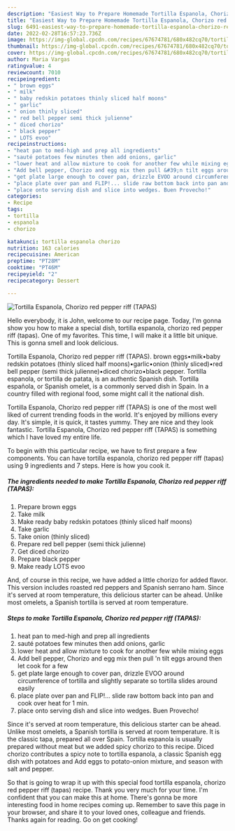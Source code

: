 ```yaml
---
description: "Easiest Way to Prepare Homemade Tortilla Espanola, Chorizo red pepper riff (TAPAS)"
title: "Easiest Way to Prepare Homemade Tortilla Espanola, Chorizo red pepper riff (TAPAS)"
slug: 6491-easiest-way-to-prepare-homemade-tortilla-espanola-chorizo-red-pepper-riff-tapas
date: 2022-02-28T16:57:23.736Z
image: https://img-global.cpcdn.com/recipes/67674781/680x482cq70/tortilla-espanola-chorizo-red-pepper-riff-tapas-recipe-main-photo.jpg
thumbnail: https://img-global.cpcdn.com/recipes/67674781/680x482cq70/tortilla-espanola-chorizo-red-pepper-riff-tapas-recipe-main-photo.jpg
cover: https://img-global.cpcdn.com/recipes/67674781/680x482cq70/tortilla-espanola-chorizo-red-pepper-riff-tapas-recipe-main-photo.jpg
author: Maria Vargas
ratingvalue: 4
reviewcount: 7010
recipeingredient:
- " brown eggs"
- " milk"
- " baby redskin potatoes thinly sliced half moons"
- " garlic"
- " onion thinly sliced"
- " red bell pepper semi thick julienne"
- " diced chorizo"
- " black pepper"
- " LOTS evoo"
recipeinstructions:
- "heat pan to med-high and prep all ingredients"
- "sauté potatoes few minutes then add onions, garlic"
- "lower heat and allow mixture to cook for another few while mixing eggs"
- "Add bell pepper, Chorizo and egg mix then pull &#39;n tilt eggs around then let cook for a few"
- "get plate large enough to cover pan, drizzle EVOO around circumference of tortilla and slightly separate so tortilla slides around easily"
- "place plate over pan and FLIP!... slide raw bottom back into pan and cook over heat for 1 min."
- "place onto serving dish and slice into wedges. Buen Provecho!"
categories:
- Recipe
tags:
- tortilla
- espanola
- chorizo

katakunci: tortilla espanola chorizo 
nutrition: 163 calories
recipecuisine: American
preptime: "PT28M"
cooktime: "PT46M"
recipeyield: "2"
recipecategory: Dessert

---
```



![Tortilla Espanola, Chorizo red pepper riff (TAPAS)](https://img-global.cpcdn.com/recipes/67674781/680x482cq70/tortilla-espanola-chorizo-red-pepper-riff-tapas-recipe-main-photo.jpg)

Hello everybody, it is John, welcome to our recipe page. Today, I'm gonna show you how to make a special dish, tortilla espanola, chorizo red pepper riff (tapas). One of my favorites. This time, I will make it a little bit unique. This is gonna smell and look delicious.

Tortilla Espanola, Chorizo red pepper riff (TAPAS). brown eggs•milk•baby redskin potatoes (thinly sliced half moons)•garlic•onion (thinly sliced)•red bell pepper (semi thick julienne)•diced chorizo•black pepper. Tortilla espanola, or tortilla de patata, is an authentic Spanish dish. Tortilla española, or Spanish omelet, is a commonly served dish in Spain. In a country filled with regional food, some might call it the national dish.

Tortilla Espanola, Chorizo red pepper riff (TAPAS) is one of the most well liked of current trending foods in the world. It's enjoyed by millions every day. It's simple, it is quick, it tastes yummy. They are nice and they look fantastic. Tortilla Espanola, Chorizo red pepper riff (TAPAS) is something which I have loved my entire life.


To begin with this particular recipe, we have to first prepare a few components. You can have tortilla espanola, chorizo red pepper riff (tapas) using 9 ingredients and 7 steps. Here is how you cook it.

<!--inarticleads1-->

##### The ingredients needed to make Tortilla Espanola, Chorizo red pepper riff (TAPAS):

1. Prepare  brown eggs
1. Take  milk
1. Make ready  baby redskin potatoes (thinly sliced half moons)
1. Take  garlic
1. Take  onion (thinly sliced)
1. Prepare  red bell pepper (semi thick julienne)
1. Get  diced chorizo
1. Prepare  black pepper
1. Make ready  LOTS evoo


And, of course in this recipe, we have added a little chorizo for added flavor. This version includes roasted red peppers and Spanish serrano ham. Since it&#39;s served at room temperature, this delicious starter can be ahead. Unlike most omelets, a Spanish tortilla is served at room temperature. 

<!--inarticleads2-->

##### Steps to make Tortilla Espanola, Chorizo red pepper riff (TAPAS):

1. heat pan to med-high and prep all ingredients
1. sauté potatoes few minutes then add onions, garlic
1. lower heat and allow mixture to cook for another few while mixing eggs
1. Add bell pepper, Chorizo and egg mix then pull &#39;n tilt eggs around then let cook for a few
1. get plate large enough to cover pan, drizzle EVOO around circumference of tortilla and slightly separate so tortilla slides around easily
1. place plate over pan and FLIP!... slide raw bottom back into pan and cook over heat for 1 min.
1. place onto serving dish and slice into wedges. Buen Provecho!


Since it&#39;s served at room temperature, this delicious starter can be ahead. Unlike most omelets, a Spanish tortilla is served at room temperature. It is the classic tapa, prepared all over Spain. Tortilla espanola is usually prepared without meat but we added spicy chorizo to this recipe. Diced chorizo contributes a spicy note to tortilla espanola, a classic Spanish egg dish with potatoes and Add eggs to potato-onion mixture, and season with salt and pepper. 

So that is going to wrap it up with this special food tortilla espanola, chorizo red pepper riff (tapas) recipe. Thank you very much for your time. I'm confident that you can make this at home. There's gonna be more interesting food in home recipes coming up. Remember to save this page in your browser, and share it to your loved ones, colleague and friends. Thanks again for reading. Go on get cooking!
